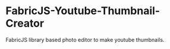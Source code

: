 # FabricJS-Youtube-Thumbnail-Creator

FabricJS library based photo editor to make youtube thumbnails. 

